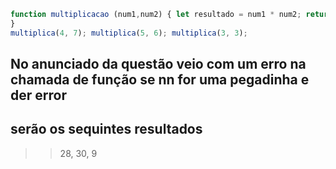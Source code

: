 ```js
function multiplicacao (num1,num2) { let resultado = num1 * num2; return resultado;
}
multiplica(4, 7); multiplica(5, 6); multiplica(3, 3);
```

## No anunciado da questão veio com um erro na chamada de função se nn for uma pegadinha e der error
## serão os sequintes resultados 

>> 28, 30, 9